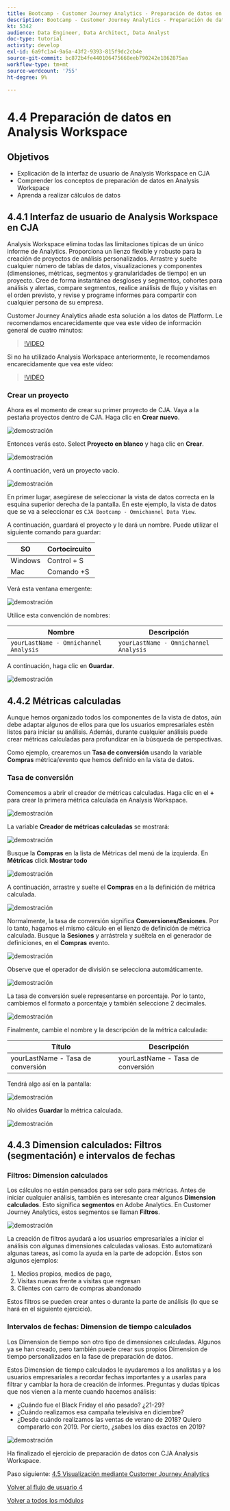 ```yaml
---
title: Bootcamp - Customer Journey Analytics - Preparación de datos en Analysis Workspace
description: Bootcamp - Customer Journey Analytics - Preparación de datos en Analysis Workspace
kt: 5342
audience: Data Engineer, Data Architect, Data Analyst
doc-type: tutorial
activity: develop
exl-id: 6a9fc1a4-9a6a-43f2-9393-815f9dc2cb4e
source-git-commit: bc872b4fe440106475668eeb790242e1862875aa
workflow-type: tm+mt
source-wordcount: '755'
ht-degree: 9%

---
```


# 4.4 Preparación de datos en Analysis Workspace

## Objetivos

- Explicación de la interfaz de usuario de Analysis Workspace en CJA
- Comprender los conceptos de preparación de datos en Analysis Workspace
- Aprenda a realizar cálculos de datos

## 4.4.1 Interfaz de usuario de Analysis Workspace en CJA

Analysis Workspace elimina todas las limitaciones típicas de un único informe de Analytics. Proporciona un lienzo flexible y robusto para la creación de proyectos de análisis personalizados. Arrastre y suelte cualquier número de tablas de datos, visualizaciones y componentes (dimensiones, métricas, segmentos y granularidades de tiempo) en un proyecto. Cree de forma instantánea desgloses y segmentos, cohortes para análisis y alertas, compare segmentos, realice análisis de flujo y visitas en el orden previsto, y revise y programe informes para compartir con cualquier persona de su empresa.

Customer Journey Analytics añade esta solución a los datos de Platform. Le recomendamos encarecidamente que vea este vídeo de información general de cuatro minutos:

>[!VIDEO](https://video.tv.adobe.com/v/35109?quality=12&learn=on)

Si no ha utilizado Analysis Workspace anteriormente, le recomendamos encarecidamente que vea este vídeo:

>[!VIDEO](https://video.tv.adobe.com/v/26266?quality=12&learn=on)

### Crear un proyecto

Ahora es el momento de crear su primer proyecto de CJA. Vaya a la pestaña proyectos dentro de CJA.
Haga clic en **Crear nuevo**.

![demostración](./images/prmenu.png)

Entonces verás esto. Select **Proyecto en blanco** y haga clic en **Crear**.

![demostración](./images/prmenu1.png)

A continuación, verá un proyecto vacío.

![demostración](./images/premptyprojects.png)

En primer lugar, asegúrese de seleccionar la vista de datos correcta en la esquina superior derecha de la pantalla. En este ejemplo, la vista de datos que se va a seleccionar es `CJA Bootcamp - Omnichannel Data View`.

A continuación, guardará el proyecto y le dará un nombre. Puede utilizar el siguiente comando para guardar:

| SO | Cortocircuito |
| ----------------- |-------------| 
| Windows | Control + S |
| Mac | Comando +S |

Verá esta ventana emergente:

![demostración](./images/prsave.png)

Utilice esta convención de nombres:

| Nombre | Descripción |
| ----------------- |-------------| 
| `yourLastName - Omnichannel Analysis` | `yourLastName - Omnichannel Analysis` |

A continuación, haga clic en **Guardar**.

![demostración](./images/prsave2.png)

## 4.4.2 Métricas calculadas

Aunque hemos organizado todos los componentes de la vista de datos, aún debe adaptar algunos de ellos para que los usuarios empresariales estén listos para iniciar su análisis. Además, durante cualquier análisis puede crear métricas calculadas para profundizar en la búsqueda de perspectivas.

Como ejemplo, crearemos un **Tasa de conversión** usando la variable **Compras** métrica/evento que hemos definido en la vista de datos.

### Tasa de conversión

Comencemos a abrir el creador de métricas calculadas. Haga clic en el **+** para crear la primera métrica calculada en Analysis Workspace.

![demostración](./images/pradd.png)

La variable **Creador de métricas calculadas** se mostrará:

![demostración](./images/prbuilder.png)

Busque la **Compras** en la lista de Métricas del menú de la izquierda. En **Métricas** click **Mostrar todo**

![demostración](./images/calcbuildercr1.png)

A continuación, arrastre y suelte el **Compras** en a la definición de métrica calculada.

![demostración](./images/calcbuildercr2.png)

Normalmente, la tasa de conversión significa **Conversiones/Sesiones**. Por lo tanto, hagamos el mismo cálculo en el lienzo de definición de métrica calculada. Busque la **Sesiones** y arrástrela y suéltela en el generador de definiciones, en el **Compras** evento.

![demostración](./images/calcbuildercr3.png)

Observe que el operador de división se selecciona automáticamente.

![demostración](./images/calcbuildercr4.png)

La tasa de conversión suele representarse en porcentaje. Por lo tanto, cambiemos el formato a porcentaje y también seleccione 2 decimales.

![demostración](./images/calcbuildercr5.png)

Finalmente, cambie el nombre y la descripción de la métrica calculada:

| Título | Descripción |
| ----------------- |-------------| 
| yourLastName - Tasa de conversión | yourLastName - Tasa de conversión |

Tendrá algo así en la pantalla:

![demostración](./images/calcbuildercr6.png)

No olvides **Guardar** la métrica calculada.

![demostración](./images/pr9.png)

## 4.4.3 Dimension calculados: Filtros (segmentación) e intervalos de fechas

### Filtros: Dimension calculados

Los cálculos no están pensados para ser solo para métricas. Antes de iniciar cualquier análisis, también es interesante crear algunos **Dimension calculados**. Esto significa **segmentos** en Adobe Analytics. En Customer Journey Analytics, estos segmentos se llaman **Filtros**.

![demostración](./images/prfilters.png)

La creación de filtros ayudará a los usuarios empresariales a iniciar el análisis con algunas dimensiones calculadas valiosas. Esto automatizará algunas tareas, así como la ayuda en la parte de adopción. Estos son algunos ejemplos:

1. Medios propios, medios de pago,
2. Visitas nuevas frente a visitas que regresan
3. Clientes con carro de compras abandonado

Estos filtros se pueden crear antes o durante la parte de análisis (lo que se hará en el siguiente ejercicio).

### Intervalos de fechas: Dimension de tiempo calculados

Los Dimension de tiempo son otro tipo de dimensiones calculadas. Algunos ya se han creado, pero también puede crear sus propios Dimension de tiempo personalizados en la fase de preparación de datos.

Estos Dimension de tiempo calculados le ayudaremos a los analistas y a los usuarios empresariales a recordar fechas importantes y a usarlas para filtrar y cambiar la hora de creación de informes. Preguntas y dudas típicas que nos vienen a la mente cuando hacemos análisis:

- ¿Cuándo fue el Black Friday el año pasado? ¿21-29?
- ¿Cuándo realizamos esa campaña televisiva en diciembre?
- ¿Desde cuándo realizamos las ventas de verano de 2018? Quiero compararlo con 2019. Por cierto, ¿sabes los días exactos en 2019?

![demostración](./images/timedimensions.png)

Ha finalizado el ejercicio de preparación de datos con CJA Analysis Workspace.

Paso siguiente: [4.5 Visualización mediante Customer Journey Analytics](./ex5.md)

[Volver al flujo de usuario 4](./uc4.md)

[Volver a todos los módulos](./../../overview.md)
